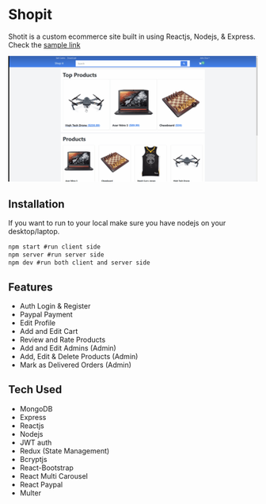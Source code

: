 # Shopit

Shotit is a custom ecommerce site built in using Reactjs, Nodejs, & Express.
Check the [sample link](https://shopitapp.herokuapp.com/)

![](shopti.gif)

## Installation

If you want to run to your local make sure you have nodejs on your desktop/laptop.

```
npm start #run client side
npm server #run server side
npm dev #run both client and server side
```

## Features

- Auth Login & Register
- Paypal Payment
- Edit Profile
- Add and Edit Cart
- Review and Rate Products
- Add and Edit Admins (Admin)
- Add, Edit & Delete Products (Admin)
- Mark as Delivered Orders (Admin)

## Tech Used

- MongoDB
- Express
- Reactjs
- Nodejs
- JWT auth
- Redux (State Management)
- Bcryptjs
- React-Bootstrap
- React Multi Carousel
- React Paypal
- Multer
